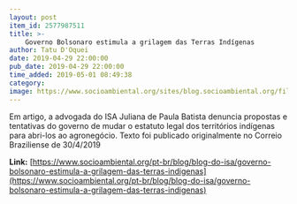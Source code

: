 ```yaml
---
layout: post
item_id: 2577987511
title: >-
    Governo Bolsonaro estimula a grilagem das Terras Indígenas
author: Tatu D'Oquei
date: 2019-04-29 22:00:00
pub_date: 2019-04-29 22:00:00
time_added: 2019-05-01 08:49:38
category: 
image: https://www.socioambiental.org/sites/blog.socioambiental.org/files/styles/twitter-card/public/blogs/photo5050835940884457577.jpg?itok=aSuy0Ph0
---
```


Em artigo, a advogada do ISA Juliana de Paula Batista denuncia propostas e tentativas do governo de mudar o estatuto legal dos territórios indígenas para abri-los ao agronegócio. Texto foi publicado originalmente no Correio Braziliense de 30/4/2019

**Link:** [https://www.socioambiental.org/pt-br/blog/blog-do-isa/governo-bolsonaro-estimula-a-grilagem-das-terras-indigenas](https://www.socioambiental.org/pt-br/blog/blog-do-isa/governo-bolsonaro-estimula-a-grilagem-das-terras-indigenas)

